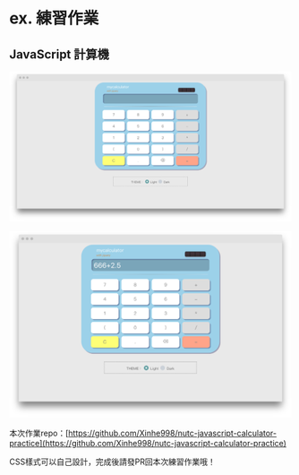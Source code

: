 # ex. 練習作業

## JavaScript 計算機

![](../.gitbook/assets/screenshot-file-users-xinhe-project-frontend-tutorial-demo-jquery-20calcula-1544290200713.png)

![](../.gitbook/assets/screenshot-calculator-2.png)

本次作業repo：[https://github.com/Xinhe998/nutc-javascript-calculator-practice](https://github.com/Xinhe998/nutc-javascript-calculator-practice)

CSS樣式可以自己設計，完成後請發PR回本次練習作業哦！

